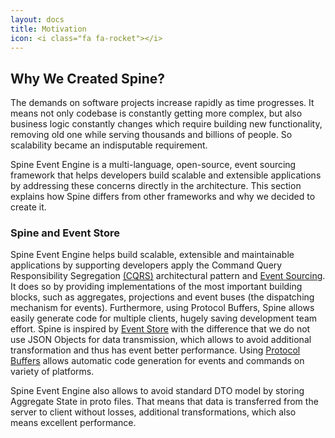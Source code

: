 ```yaml
---
layout: docs
title: Motivation
icon: <i class="fa fa-rocket"></i>
---
```


<h2 class="page-header">Why We Created Spine?</h2>

<div id="toc"></div>

The demands on software projects increase rapidly as time progresses. It means not only codebase is constantly getting more complex, but also business logic constantly changes which require building new functionality, removing old one while serving thousands and billions of people. 
So scalability became an indisputable requirement.

Spine Event Engine is a multi-language, open-source, event sourcing framework that helps developers build scalable and extensible applications by addressing these concerns directly in the architecture. 
This section explains how Spine differs from other frameworks and why we decided to create it.
 

### Spine and Event Store
Spine Event Engine helps build scalable, extensible and maintainable applications by supporting developers apply the Command Query Responsibility Segregation [(CQRS)](http://martinfowler.com/bliki/CQRS.html) architectural pattern and [Event Sourcing](http://martinfowler.com/eaaDev/EventSourcing.html). It does so by providing implementations of the most important building blocks, such as aggregates, projections and event buses (the dispatching mechanism for events).
Furthermore, using Protocol Buffers, Spine allows easily generate code for multiple clients, hugely saving development team effort.
Spine is inspired by [Event Store](https://geteventstore.com/) with the difference that we do not use JSON Objects for data transmission, which allows to avoid additional transformation and thus has event better performance. Using [Protocol Buffers](https://developers.google.com/protocol-buffers/docs/overview) allows automatic code generation for events and commands on variety of platforms.

Spine Event Engine also allows to avoid standard DTO model by storing Aggregate State in proto files. That means that data is transferred from the server to client without losses, additional transformations, which also means excellent performance.
  
  






